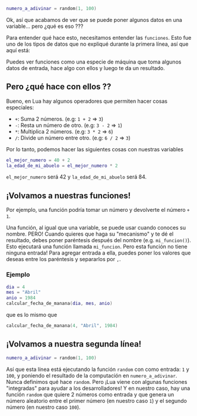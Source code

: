 ```lua
numero_a_adivinar = random(1, 100)
```

Ok, así que acabamos de ver que se puede poner algunos datos en una variable... pero ¿qué es eso ???

Para entender qué hace esto, necesitamos entender las `funciones`. Esto fue uno de los tipos de datos que no expliqué durante la primera línea, así que aquí está:

Puedes ver funciones como una especie de máquina que toma algunos datos de entrada, hace algo con ellos y luego te da un resultado.

## Pero ¿qué hace con ellos ?? 

Bueno, en Lua hay algunos operadores que permiten hacer cosas especiales:

- `+`: Suma 2 números. (e.g: `1 + 2` => `3`)
- `-`: Resta un número de otro. (e.g: `3 - 2` => `1`)
- `*`: Multiplica 2 números. (e.g: `3 * 2` => `6`)
- `/`: Divide un número entre otro. (e.g: `6 / 2` => `3`)

Por lo tanto, podemos hacer las siguientes cosas con nuestras variables
```lua
el_mejor_numero = 40 + 2
la_edad_de_mi_abuelo = el_mejor_numero * 2
```

`el_mejor_numero` será 42 y `la_edad_de_mi_abuelo` será 84.

## ¡Volvamos a nuestras funciones!

Por ejemplo, una función podría tomar un número y devolverte el número `+ 1`.

Una función, al igual que una variable, se puede usar cuando conoces su nombre. PERO! Cuando quieres que haga su "mecanismo" y te dé el resultado, debes poner paréntesis después del nombre (e.g. `mi_funcion()`). Esto ejecutará una función llamada `mi_funcion`. Pero esta función no tiene ninguna entrada! Para agregar entrada a ella, puedes poner los valores que deseas entre los paréntesis y separarlos por `,`.

### Ejemplo

```lua
dia = 4
mes = "Abril"
anio = 1984
calcular_fecha_de_manana(dia, mes, anio)
```
que es lo mismo que
```lua
calcular_fecha_de_manana(4, "Abril", 1984)
```

## ¡Volvamos a nuestra segunda línea!

```lua
numero_a_adivinar = random(1, 100)
```

Así que esta línea está ejecutando la función `random` con como entrada: `1` y `100`, y poniendo el resultado de la computación en `numero_a_adivinar`. Nunca definimos qué hace `random`. Pero ¡Lua viene con algunas funciones "integradas" para ayudar a los desarrolladores! Y en nuestro caso, hay una función `random` que quiere 2 números como entrada y que genera un número aleatorio entre el primer número (en nuestro caso `1`) y el segundo número (en nuestro caso `100`).

